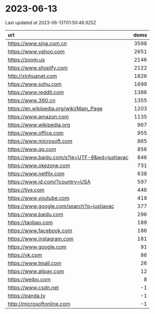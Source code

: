 # 2023-06-13

<!-- BEGIN -->
Last updated at 2023-06-13T01:50:48.925Z

url | doms
:- | -:
https://www.sina.com.cn | 3598
https://www.yahoo.com | 2651
https://zoom.us | 2146
https://www.shopify.com | 2122
http://xinhuanet.com | 1826
https://www.sohu.com | 1699
https://www.reddit.com | 1386
https://www.360.cn | 1355
https://en.wikipedia.org/wiki/Main_Page | 1203
https://www.amazon.com | 1135
https://www.wikipedia.org | 967
https://www.office.com | 955
https://www.microsoft.com | 865
https://www.qq.com | 856
https://www.baidu.com/s?ie=UTF-8&wd=justjavac | 846
https://www.okezone.com | 731
https://www.netflix.com | 638
https://www.jd.com/?country=USA | 597
https://live.com | 446
https://www.youtube.com | 419
https://www.google.com/search?q=justjavac | 377
https://www.baidu.com | 296
https://taobao.com | 189
https://www.facebook.com | 186
https://www.instagram.com | 181
https://www.google.com | 91
https://vk.com | 86
https://www.tmall.com | 26
https://www.alipay.com | 12
https://weibo.com | 8
https://www.csdn.net | -1
https://panda.tv | -1
http://microsoftonline.com | -1
<!-- END -->
